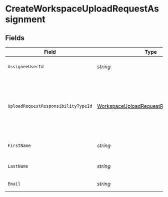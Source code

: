 # CreateWorkspaceUploadRequestAssignment


## Fields

| Field                                                                                                           | Type                                                                                                            | Required                                                                                                        | Description                                                                                                     |
| --------------------------------------------------------------------------------------------------------------- | --------------------------------------------------------------------------------------------------------------- | --------------------------------------------------------------------------------------------------------------- | --------------------------------------------------------------------------------------------------------------- |
| `AssigneeUserId`                                                                                                | *string*                                                                                                        | :heavy_minus_sign:                                                                                              | The ID of the assigned user                                                                                     |
| `UploadRequestResponsibilityTypeId`                                                                             | [WorkspaceUploadRequestResponsibilityType](../../Models/Components/WorkspaceUploadRequestResponsibilityType.md) | :heavy_check_mark:                                                                                              | Enum representing the responsibility type for a workspace upload request assignment                             |
| `FirstName`                                                                                                     | *string*                                                                                                        | :heavy_minus_sign:                                                                                              | The first name of the assignee                                                                                  |
| `LastName`                                                                                                      | *string*                                                                                                        | :heavy_minus_sign:                                                                                              | The last name of the assignee                                                                                   |
| `Email`                                                                                                         | *string*                                                                                                        | :heavy_minus_sign:                                                                                              | The email of the assignee                                                                                       |
